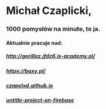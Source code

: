 # Michał Czaplicki,

### 1000 pomysłów na minute, to ja.

#### Aktualnie pracuje nad:

##### http://gorillaz.jfdz6.is-academy.pl/

##### https://baxy.pl/

##### [czapelxd.github.io](https://czapelxd.github.io)

##### [untitle-project-on-firebase](http://Czapelxd.github.io/firebase-101)
